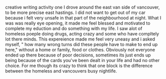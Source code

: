 creative writing activity one 
I drove around the east van side of vancouver, to be more precise east hastings. I did not want to get out of my car because i felt very unsafe in that part of the neighbourhood at night. What I was was really eye opening, it made me feel blessed and motivated to complete my eduction and do something with my life. I saw alot of homeless poeple doing drugs, acting crazy and some who have compltely lot there minds. This expereience made me feel very uneasy and i asked myself, " how many wrong turns did these people have to make to end up here," without a home or family, food or clothes. Obviously not everyone ended up there because of poor decisions, sometimes its just ends up being because of the cards you've been dealt in your life and had no other choice. For me though its crazy to think that one block is the difference between the homeless and vancouvers busy nightlife.
